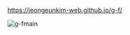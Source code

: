 https://jeongeunkim-web.github.io/g-f/

![g-fmain](https://github.com/JEONGEUNKIM-WEB/g-f/assets/164719211/c53560f4-4faa-4e13-8337-2aeb237d7ec1)


